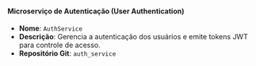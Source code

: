 #### Microserviço de Autenticação (User Authentication)

- **Nome**: `AuthService`
- **Descrição**: Gerencia a autenticação dos usuários e emite tokens JWT para controle de acesso.
- **Repositório Git**: `auth_service`